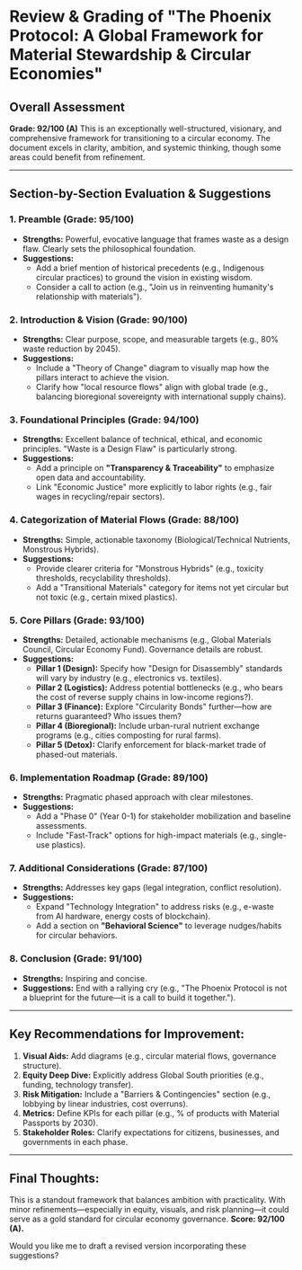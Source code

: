 # Review & Grading of "The Phoenix Protocol: A Global Framework for Material Stewardship & Circular Economies"

## Overall Assessment
**Grade: 92/100 (A)**
This is an exceptionally well-structured, visionary, and comprehensive framework for transitioning to a circular economy. The document excels in clarity, ambition, and systemic thinking, though some areas could benefit from refinement.

---

## Section-by-Section Evaluation & Suggestions

### **1. Preamble (Grade: 95/100)**
- **Strengths:** Powerful, evocative language that frames waste as a design flaw. Clearly sets the philosophical foundation.
- **Suggestions:** 
  - Add a brief mention of historical precedents (e.g., Indigenous circular practices) to ground the vision in existing wisdom.
  - Consider a call to action (e.g., "Join us in reinventing humanity's relationship with materials").

### **2. Introduction & Vision (Grade: 90/100)**
- **Strengths:** Clear purpose, scope, and measurable targets (e.g., 80% waste reduction by 2045).
- **Suggestions:** 
  - Include a "Theory of Change" diagram to visually map how the pillars interact to achieve the vision.
  - Clarify how "local resource flows" align with global trade (e.g., balancing bioregional sovereignty with international supply chains).

### **3. Foundational Principles (Grade: 94/100)**
- **Strengths:** Excellent balance of technical, ethical, and economic principles. "Waste is a Design Flaw" is particularly strong.
- **Suggestions:** 
  - Add a principle on **"Transparency & Traceability"** to emphasize open data and accountability.
  - Link "Economic Justice" more explicitly to labor rights (e.g., fair wages in recycling/repair sectors).

### **4. Categorization of Material Flows (Grade: 88/100)**
- **Strengths:** Simple, actionable taxonomy (Biological/Technical Nutrients, Monstrous Hybrids).
- **Suggestions:** 
  - Provide clearer criteria for "Monstrous Hybrids" (e.g., toxicity thresholds, recyclability thresholds).
  - Add a "Transitional Materials" category for items not yet circular but not toxic (e.g., certain mixed plastics).

### **5. Core Pillars (Grade: 93/100)**
- **Strengths:** Detailed, actionable mechanisms (e.g., Global Materials Council, Circular Economy Fund). Governance details are robust.
- **Suggestions:** 
  - **Pillar 1 (Design):** Specify how "Design for Disassembly" standards will vary by industry (e.g., electronics vs. textiles).
  - **Pillar 2 (Logistics):** Address potential bottlenecks (e.g., who bears the cost of reverse supply chains in low-income regions?).
  - **Pillar 3 (Finance):** Explore "Circularity Bonds" further—how are returns guaranteed? Who issues them?
  - **Pillar 4 (Bioregional):** Include urban-rural nutrient exchange programs (e.g., cities composting for rural farms).
  - **Pillar 5 (Detox):** Clarify enforcement for black-market trade of phased-out materials.

### **6. Implementation Roadmap (Grade: 89/100)**
- **Strengths:** Pragmatic phased approach with clear milestones.
- **Suggestions:** 
  - Add a "Phase 0" (Year 0-1) for stakeholder mobilization and baseline assessments.
  - Include "Fast-Track" options for high-impact materials (e.g., single-use plastics).

### **7. Additional Considerations (Grade: 87/100)**
- **Strengths:** Addresses key gaps (legal integration, conflict resolution).
- **Suggestions:** 
  - Expand "Technology Integration" to address risks (e.g., e-waste from AI hardware, energy costs of blockchain).
  - Add a section on **"Behavioral Science"** to leverage nudges/habits for circular behaviors.

### **8. Conclusion (Grade: 91/100)**
- **Strengths:** Inspiring and concise.
- **Suggestions:** End with a rallying cry (e.g., "The Phoenix Protocol is not a blueprint for the future—it is a call to build it together.").

---

## Key Recommendations for Improvement:
1. **Visual Aids:** Add diagrams (e.g., circular material flows, governance structure).
2. **Equity Deep Dive:** Explicitly address Global South priorities (e.g., funding, technology transfer).
3. **Risk Mitigation:** Include a "Barriers & Contingencies" section (e.g., lobbying by linear industries, cost overruns).
4. **Metrics:** Define KPIs for each pillar (e.g., % of products with Material Passports by 2030).
5. **Stakeholder Roles:** Clarify expectations for citizens, businesses, and governments in each phase.

---

## Final Thoughts:
This is a standout framework that balances ambition with practicality. With minor refinements—especially in equity, visuals, and risk planning—it could serve as a gold standard for circular economy governance. **Score: 92/100 (A).** 

Would you like me to draft a revised version incorporating these suggestions?
